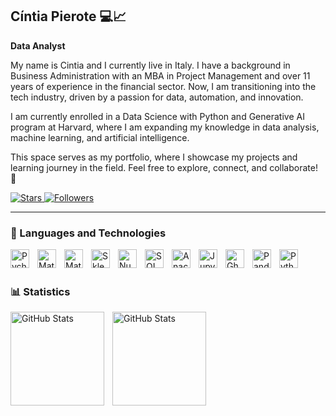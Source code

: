 ## Cíntia Pierote 💻📈
**Data Analyst**

My name is Cintia and I currently live in Italy. I have a background in Business Administration with an MBA in Project Management and over 11 years of experience in the financial sector. Now, I am transitioning into the tech industry, driven by a passion for data, automation, and innovation.

I am currently enrolled in a Data Science with Python and Generative AI program at Harvard, where I am expanding my knowledge in data analysis, machine learning, and artificial intelligence.

This space serves as my portfolio, where I showcase my projects and learning journey in the field. Feel free to explore, connect, and collaborate! 🚀

</a> 
    <a href="https://github.com/cipieroteds?tab=repositories&sort=stargazers">
        <img 
            alt="Stars" 
            title="Stars GitHub" 
            src="https://custom-icon-badges.demolab.com/github/stars/cipieroteds?color=55960c&style=for-the-badge&labelColor=488207&logo=star&label=stars"
        />
    </a>
    <a href="https://github.com/cipieroteds?tab=followers">
        <img 
            alt="Followers" 
            title="Follow me" 
            src="https://custom-icon-badges.demolab.com/github/followers/cipieroteds?color=236ad3&labelColor=1155ba&style=for-the-badge&logo=github&label=Followers&logoColor=white"
        />
    </a>
     

</p>

---

### 📖 Languages ​​and Technologies

  
<img 
    align="left" 
    alt="Pycharm"
    title="Pycharm" 
    width="30px" 
    style="padding-right: 10px;" 
    src="https://cdn.jsdelivr.net/gh/devicons/devicon@latest/icons/pycharm/pycharm-original.svg" 
/>
<img 
    align="left" 
    alt="Matplotlib" 
    title="Matplotlib"
    width="30px" 
    style="padding-right: 10px;" 
    src="https://cdn.jsdelivr.net/gh/devicons/devicon@latest/icons/plotly/plotly-original.svg" 
/>
<img 
    align="left" 
    alt="Matplotlib" 
    title="Matplotlib"
    width="30px" 
    style="padding-right: 10px;" 
    src="https://cdn.jsdelivr.net/gh/devicons/devicon@latest/icons/matplotlib/matplotlib-original.svg" 
/>
<img 
    align="left" 
    alt="Sklearn"
    title="Sklearn" 
    width="30px" 
    style="padding-right: 10px;" 
    src="https://cdn.jsdelivr.net/gh/devicons/devicon@latest/icons/scikitlearn/scikitlearn-original.svg" 
/>
<img 
    align="left" 
    alt="Numpy" 
    title="Numpy"
    width="30px" 
    style="padding-right: 10px;" 
    src="https://cdn.jsdelivr.net/gh/devicons/devicon@latest/icons/numpy/numpy-original.svg" 
/>
<img 
    align="left" 
    alt="SQL" 
    title="SQL"
    width="30px" 
    style="padding-right: 10px;" 
    src="https://cdn.jsdelivr.net/gh/devicons/devicon@latest/icons/azuresqldatabase/azuresqldatabase-original.svg" 
/>
<img 
    align="left" 
    alt="Anaconda" 
    title="Anaconda"
    width="30px" 
    style="padding-right: 10px;" 
    src="https://cdn.jsdelivr.net/gh/devicons/devicon@latest/icons/anaconda/anaconda-original.svg" 
/>
<img 
    align="left" 
    alt="Jupyter" 
    title="Jupyter"
    width="30px" 
    style="padding-right: 10px;" 
    src="https://cdn.jsdelivr.net/gh/devicons/devicon@latest/icons/jupyter/jupyter-original.svg" 
/>
<img 
    align="left" 
    alt="Ghub" 
    title="Ghub"
    width="30px" 
    style="padding-right: 10px;" 
    src="https://cdn.jsdelivr.net/gh/devicons/devicon@latest/icons/github/github-original.svg" 
/>
<img 
    align="left" 
    alt="Pandas" 
    title="Pandas"
    width="30px" 
    style="padding-right: 10px;" 
    src="https://cdn.jsdelivr.net/gh/devicons/devicon@latest/icons/pandas/pandas-original.svg" 
/>
<img 
    align="left" 
    alt="Python" 
    title="Python"
    width="30px" 
    style="padding-right: 10px;" 
    src="https://cdn.jsdelivr.net/gh/devicons/devicon@latest/icons/python/python-original.svg" 
/>

<br/>
<br/>

### 📊 Statistics


<p>
  <img 
    align="left" 
    alt="GitHub Stats" 
    height="150" 
    style="padding-right: 10px;" 
    src="https://github-readme-stats.vercel.app/api/top-langs/?username=cipieroteds&theme=transparent&layout=compact" 
  />

<img 
      align="left" 
      alt="GitHub Stats" 
      height="150" 
      style="padding-right: 10px;"
      src= "https://github-readme-stats.vercel.app/api?username=cipieroteds&show_icons=true&theme=transparent"
  />

</p>

</p>
